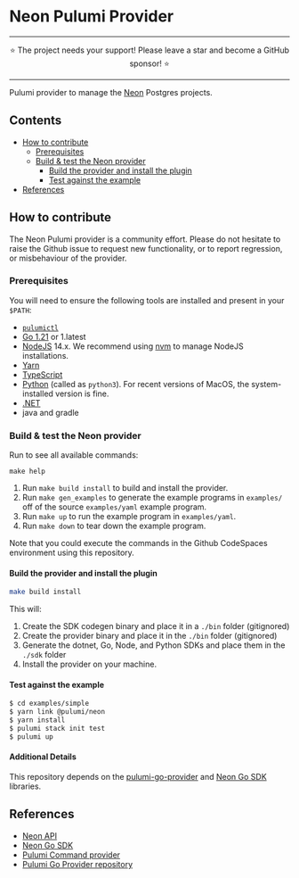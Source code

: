 # Neon Pulumi Provider 

-----

<div align="center">
    ⭐ The project needs your support! Please leave a star and become a GitHub sponsor! ⭐
</div>

-----

Pulumi provider to manage the [Neon](https://neon.tech/) Postgres projects.

## Contents

- [How to contribute](#how-to-contribute)
    * [Prerequisites](#prerequisites)
    * [Build & test the Neon provider](#build---test-the-neon-provider)
        + [Build the provider and install the plugin](#build-the-provider-and-install-the-plugin)
        + [Test against the example](#test-against-the-example)
- [References](#references)

## How to contribute 

The Neon Pulumi provider is a community effort. Please do not hesitate to raise the Github issue to request new functionality,
or to report regression, or misbehaviour of the provider.

### Prerequisites

You will need to ensure the following tools are installed and present in your `$PATH`:

* [`pulumictl`](https://github.com/pulumi/pulumictl#installation)
* [Go 1.21](https://golang.org/dl/) or 1.latest
* [NodeJS](https://nodejs.org/en/) 14.x.  We recommend using [nvm](https://github.com/nvm-sh/nvm) to manage NodeJS installations.
* [Yarn](https://yarnpkg.com/)
* [TypeScript](https://www.typescriptlang.org/)
* [Python](https://www.python.org/downloads/) (called as `python3`).  For recent versions of MacOS, the system-installed version is fine.
* [.NET](https://dotnet.microsoft.com/download)
* java and gradle

### Build & test the Neon provider

Run to see all available commands:

```commandline
make help
```

1. Run `make build install` to build and install the provider.
2. Run `make gen_examples` to generate the example programs in `examples/` off of the source `examples/yaml` example program.
3. Run `make up` to run the example program in `examples/yaml`.
4. Run `make down` to tear down the example program.

Note that you could execute the commands in the Github CodeSpaces environment using this repository.

#### Build the provider and install the plugin

```bash
make build install
```
   
This will:

1. Create the SDK codegen binary and place it in a `./bin` folder (gitignored)
2. Create the provider binary and place it in the `./bin` folder (gitignored)
3. Generate the dotnet, Go, Node, and Python SDKs and place them in the `./sdk` folder
4. Install the provider on your machine.

#### Test against the example
   
```bash
$ cd examples/simple
$ yarn link @pulumi/neon
$ yarn install
$ pulumi stack init test
$ pulumi up
```

#### Additional Details

This repository depends on the [pulumi-go-provider](https://github.com/pulumi/pulumi-go-provider) 
and [Neon Go SDK](https://github.com/kislerdm/neon-sdk-go) libraries. 

## References

* [Neon API](https://api-docs.neon.tech/reference/getting-started-with-neon-api)
* [Neon Go SDK](https://pkg.go.dev/github.com/kislerdm/neon-sdk-go)
* [Pulumi Command provider](https://github.com/pulumi/pulumi-command/blob/master/provider/pkg/provider/provider.go)
* [Pulumi Go Provider repository](https://github.com/pulumi/pulumi-go-provider)
